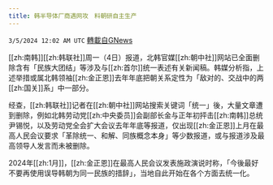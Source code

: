 ```yaml
---
title: 韩半导体厂商遇网攻　料朝研自主生产
---
```

`3/5/2024 12:02 AM UTC` [轉載自GNews](https://gnews.org/articles/2365069)

[[zh:南韩]][[zh:韩联社]]周一（4日）报道，北韩官媒[[zh:朝中社]]网站已全面删除含有「民族大团结」等涉及与[[zh:首尔]]统一表述有关新闻稿。韩媒分析指，上述举措或属北韩领袖[[zh:金正恩]]去年年底把朝关系定性为「敌对的、交战中的两[[zh:国关]]系」中一部分。

经查，[[zh:韩联社]]记者在[[zh:朝中社]]网站搜索关键词「统一」後，大量文章遭到删除，例如北韩劳动党[[zh:中央委员]]会副部长金与正年初抨击[[zh:南韩]]总统尹锡悦，以及劳动党全会扩大会议去年年底等报道，仅出现[[zh:金正恩]]上月在最高人民会议要求「革除统一、和解、同族概念本身」等少数报道，或与报道涉及最高领导人发言而未被删除。

2024年[[zh:1月]]，[[zh:金正恩]]在最高人民会议发表施政演说时称，「今後最好不要再使用误导韩朝为同一民族的措辞」，当地自此开始在各个方面去统一化。
